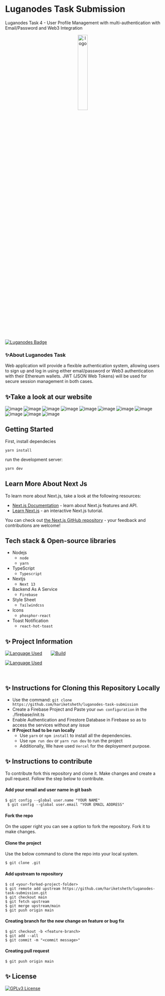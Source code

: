 # Luganodes Task Submission
Luganodes Task 4 - User Profile Management with multi-authentication with Email/Password and Web3 Integration

<p align="center">
<img width="25%" src="https://i.imgur.com/P6jlxtf.png" alt="logo">
</p>


[![Luganodes Badge](https://img.shields.io/badge/Project-Luganodes-red?style=for-the-badge&logo=github)](https://github.com/hariketsheth/luganodes-task-submission)

### :sparkles:About Luganodes Task
Web application will provide a flexible authentication system, allowing users to sign up and log in using either email/password or Web3 authentication with their Ethereum wallets. JWT (JSON Web Tokens) will be used for secure session management in both cases.

## :sparkles:Take a look at our website 
<p align="center">
  
![image](https://i.imgur.com/2yYtP89.png)
![image](https://i.imgur.com/U8dJ6jT.png)
![image](https://i.imgur.com/EYI3ADP.png)
![image](https://i.imgur.com/od0tBTQ.png)
![image](https://i.imgur.com/BDLUmLo.png)
![image](https://i.imgur.com/4YIE0zx.png)
![image](https://i.imgur.com/ZnrLX0y.png)
![image](https://i.imgur.com/y4Hr6iF.png)
![image](https://i.imgur.com/2wQBQhj.png)
![image](https://i.imgur.com/qtwrSlU.png)
![image](https://i.imgur.com/7bxwYAJ.png)


</p>

## Getting Started

First, install dependecies

```shell
yarn install
```

run the development server:

```bash
yarn dev
```

## Learn More About Next Js

To learn more about Next.js, take a look at the following resources:

- [Next.js Documentation](https://nextjs.org/docs) - learn about Next.js features and API.
- [Learn Next.js](https://nextjs.org/learn) - an interactive Next.js tutorial.

You can check out [the Next.js GitHub repository](https://github.com/vercel/next.js/) - your feedback and contributions are welcome!


## Tech stack & Open-source libraries

- Nodejs
    - ```node```
    - ```yarn```
- TypeScript
    - ```Typescript```
- Nextjs
    - ```Next 13```
- Backend As A Service
    - ```Firebase```
- Style Sheet
    - ```Tailwindcss```
- Icons
    - ```phosphor-react```
- Toast Notification
    - ```react-hot-toast```

## :sparkles: Project Information
[![Language Used](https://img.shields.io/badge/FrontEnd-NextJs,%20CSS,%20JavaScript,%20JQuery-blue)](https://github.com/hariketsheth/luganodes-task-submission)&nbsp;&nbsp;&nbsp;&nbsp;&nbsp;&nbsp;
[![Build](https://img.shields.io/badge/build-passing-green)](hhttps://github.com/hariketsheth/luganodes-task-submission)

[![Language Used](https://img.shields.io/badge/Backend-NodeJS,%20JavaScript,%20Firebase,%20Docker,%20TypeScript-red)](https://github.com/hariketsheth/luganodes-task-submission/)&nbsp;&nbsp;&nbsp;&nbsp;&nbsp;&nbsp;

<br>

## :sparkles: Instructions for Cloning this Repository Locally
- Use the command: `git clone https://github.com/hariketsheth/luganodes-task-submission`
- Create a Firebase Project and Paste your `own configuration` in the ./firebase/init.ts
- Enable Authentication and Firestore Database in Firebase so as to access the services without any issue
- **If Project had to be run locally**
  - Use `yarn` or `npm install` to install all the dependencies.
  - Use `npm run dev` or `yarn run dev` to run the project
  - Additionally, We have used `Vercel` for the deployement purpose.


## :sparkles: Instructions to contribute 

To contribute fork this repository and clone it. Make changes and create a pull request. Follow the step below to contribute.

#### Add your email and user name in git bash 
`$ git config --global user.name "YOUR NAME"`
<br>
` $ git config --global user.email "YOUR EMAIL ADDRESS"`

#### Fork the repo
On the upper right you can see a option to fork the repository. Fork it to make changes. 

#### Clone the project
Use the below command to clone the repo into your local system.

` $ git clone .git `

#### Add upstream to repository 
`$ cd <your-forked-project-folder>`<br>
`$ git remote add upstream https://github.com/hariketsheth/luganodes-task-submission.git` <br>
`$ git checkout main`<br>
`$ git fetch upstream`<br>
`$ git merge upstream/main`<br>
`$ git push origin main`<br>

#### Creating branch for the new change on feature or bug fix
`$ git checkout -b <feature-branch>`<br>
`$ git add --all`<br>
`$ git commit -m "<commit message>"`<br>

#### Creating pull request
`$ git push origin main`


## :sparkles: License


[![GPLv3 License](https://img.shields.io/badge/License-GPL%20v3-yellow.svg)](https://opensource.org/licenses/)


